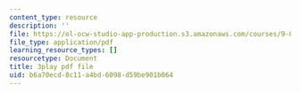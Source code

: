 ```yaml
---
content_type: resource
description: ''
file: https://ol-ocw-studio-app-production.s3.amazonaws.com/courses/9-00-introduction-to-psychology-fall-2004/b6a70ecd8c11a4bd6098d59be901b064_10504.pdf
file_type: application/pdf
learning_resource_types: []
resourcetype: Document
title: 3play pdf file
uid: b6a70ecd-8c11-a4bd-6098-d59be901b064
---
```

